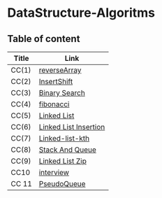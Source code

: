 # DataStructure-Algoritms

## Table of content

| Title | Link |
| ----------- | ----------- |
| CC(1) | [reverseArray](./DataStructure/reverseArray.md) |
| CC(2) | [InsertShift](./DataStructure/insertShift.md)|
| CC(3) |[Binary Search](./DataStructure/BinarySearch.md)
| CC(4)|[fibonacci](./DataStructure/ficonacci.md)|
|CC(5)|[Linked List](./DataStructure/Linked_List/linkedList.md)|
| CC(6)|[Linked List Insertion](./DataStructure/Linked_List/LinkedInserstion.md)|
|CC(7)|[Linked-list-kth](./DataStructure/Linked_List/LinkedListKth.md)|
|CC(8)|[Stack And Queue](./DataStructure/StackAndQueue/StackAndQueue.md)|
|CC(9)|[Linked List Zip](./DataStructure/Linked_List/LinkedLZip.md)|
| CC10| [interview](./cc10.md)|
|CC 11|[PseudoQueue](./DataStructure/StackAndQueue/pseudoQueue.md)





